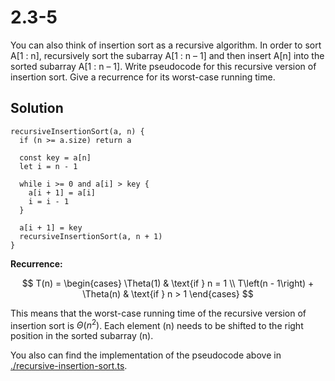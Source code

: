 # 2.3-5

You can also think of insertion sort as a recursive algorithm. In order to sort A[1 : n], recursively sort the subarray A[1 : n – 1] and then insert A[n] into the sorted subarray A[1 : n – 1]. Write pseudocode for this recursive version of insertion sort. Give a recurrence for its worst-case running time.

## Solution

```
recursiveInsertionSort(a, n) {
  if (n >= a.size) return a

  const key = a[n]
  let i = n - 1

  while i >= 0 and a[i] > key {
    a[i + 1] = a[i]
    i = i - 1
  }

  a[i + 1] = key
  recursiveInsertionSort(a, n + 1)
}
```
**Recurrence:**

$$
T(n) = \begin{cases}
    \Theta(1) & \text{if } n = 1 \\
    T\left(n - 1\right) + \Theta(n) & \text{if } n > 1
\end{cases}
$$

This means that the worst-case running time of the recursive version of insertion sort is $\Theta(n^2)$. Each element (n) needs to be shifted to the right position in the sorted subarray (n).

You also can find the implementation of the pseudocode above in [./recursive-insertion-sort.ts](./recursive-insertion-sort.ts).